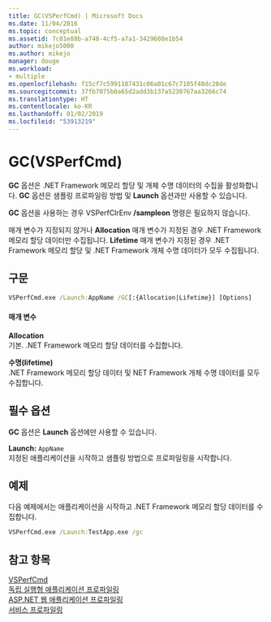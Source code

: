 ```yaml
---
title: GC(VSPerfCmd) | Microsoft Docs
ms.date: 11/04/2016
ms.topic: conceptual
ms.assetid: 7c81e88b-a748-4cf5-a7a1-3429608e1b54
author: mikejo5000
ms.author: mikejo
manager: douge
ms.workload:
- multiple
ms.openlocfilehash: f15cf7c5991187431c06a01c67c7105f48dc28de
ms.sourcegitcommit: 37fb7075b0a65d2add3b137a5230767aa3266c74
ms.translationtype: HT
ms.contentlocale: ko-KR
ms.lasthandoff: 01/02/2019
ms.locfileid: "53913219"
---
```

# <a name="gc-vsperfcmd"></a>GC(VSPerfCmd)
**GC** 옵션은 .NET Framework 메모리 할당 및 개체 수명 데이터의 수집을 활성화합니다. **GC** 옵션은 샘플링 프로파일링 방법 및 **Launch** 옵션과만 사용할 수 있습니다.  
  
 **GC** 옵션을 사용하는 경우 VSPerfClrEnv **/sampleon** 명령은 필요하지 않습니다.  
  
 매개 변수가 지정되지 않거나 **Allocation** 매개 변수가 지정된 경우 .NET Framework 메모리 할당 데이터만 수집됩니다. **Lifetime** 매개 변수가 지정된 경우 .NET Framework 메모리 할당 및 .NET Framework 개체 수명 데이터가 모두 수집됩니다.  
  
## <a name="syntax"></a>구문  
  
```cmd  
VSPerfCmd.exe /Launch:AppName /GC[:{Allocation|Lifetime}] [Options]  
```  
  
#### <a name="parameters"></a>매개 변수  
 **Allocation**  
 기본. .NET Framework 메모리 할당 데이터를 수집합니다.  
  
 **수명(lifetime)**  
 .NET Framework 메모리 할당 데이터 및 NET Framework 개체 수명 데이터를 모두 수집합니다.  
  
## <a name="required-options"></a>필수 옵션  
 **GC** 옵션은 **Launch** 옵션에만 사용할 수 있습니다.  
  
 **Launch:** `AppName`  
 지정된 애플리케이션을 시작하고 샘플링 방법으로 프로파일링을 시작합니다.  
  
## <a name="example"></a>예제  
 다음 예제에서는 애플리케이션을 시작하고 .NET Framework 메모리 할당 데이터를 수집합니다.  
  
```cmd  
VSPerfCmd.exe /Launch:TestApp.exe /gc  
```  
  
## <a name="see-also"></a>참고 항목  
 [VSPerfCmd](../profiling/vsperfcmd.md)   
 [독립 실행형 애플리케이션 프로파일링](../profiling/command-line-profiling-of-stand-alone-applications.md)   
 [ASP.NET 웹 애플리케이션 프로파일링](../profiling/command-line-profiling-of-aspnet-web-applications.md)   
 [서비스 프로파일링](../profiling/command-line-profiling-of-services.md)